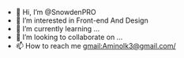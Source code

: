 - 👋 Hi, I’m @SnowdenPRO
- 👀 I’m interested in Front-end And Design
- 🌱 I’m currently learning ...
- 💞️ I’m looking to collaborate on ...
- 📫 How to reach me <gmail:Aminolk3@gmail.com/>

<!---
SnowdenPRO/SnowdenPRO is a ✨ special ✨ repository because its `README.md` (this file) appears on your GitHub profile.
You can click the Preview link to take a look at your changes.
--->
